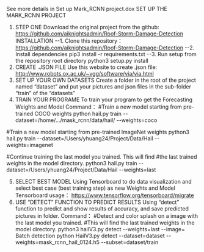 See more details in Set up  Mark_RCNN project.dox
SET UP THE MARK_RCNN PROJECT
1.	STEP ONE
Download the original project from the github: https://github.com/aiknightsadmin/Roof-Storm-Damage-Detection
INSTALLATION
--1.	Clone this repository：https://github.com/aiknightsadmin/Roof-Storm-Damage-Detection 
--2.	Install dependencies
pip3 install -r requirements.txt
--3.	Run setup from the repository root directory
python3 setup.py install
2.	CREATE .JSON FILE
Use this website to create .json file: http://www.robots.ox.ac.uk/~vgg/software/via/via.html
3.	SET UP YOUR OWN DATASETS
Create a folder in the root of the project named “dataset” and put your pictures and json files in the sub-folder “train” of the “datasets”
4.	TRAIN YOUR PROGRAME
To train your program to get the Forecasting Weights and Model 
Command：
#Train a new model starting from pre-trained COCO weights
python hail.py train --dataset=/home/.../mask_rcnn/data/hail/ --weights=coco

#Train a new model starting from pre-trained ImageNet weights
python3 hail.py train --dataset=/Users/yhuang24/Project/Data/Hail --weights=imagenet

#Continue training the last model you trained. This will find
#the last trained weights in the model directory.
python3 hail.py train --dataset=/Users/yhuang24/Project/Data/Hail --weights=last

5.	SELECT BEST MODEL
Using Tensorboard to do data visualization and select best case (best training step) as new Weights and Model
Tensorboard usage：
https://www.tensorflow.org/tensorboard/migrate
6.	USE “DETECT” FUNCTION TO PREDICT RESULTS
Using “detect” function to predict and show results of accuracy, and save predicted pictures in folder.
Command：
#Detect and color splash on a image with the last model you trained.
#This will find the last trained weights in the model directory.
python3 hailV3.py detect --weights=last --image=
Batch detection
python HailV3.py detect --dataset=dataset --weights=mask_rcnn_hail_0124.h5 --subset=dataset/train



